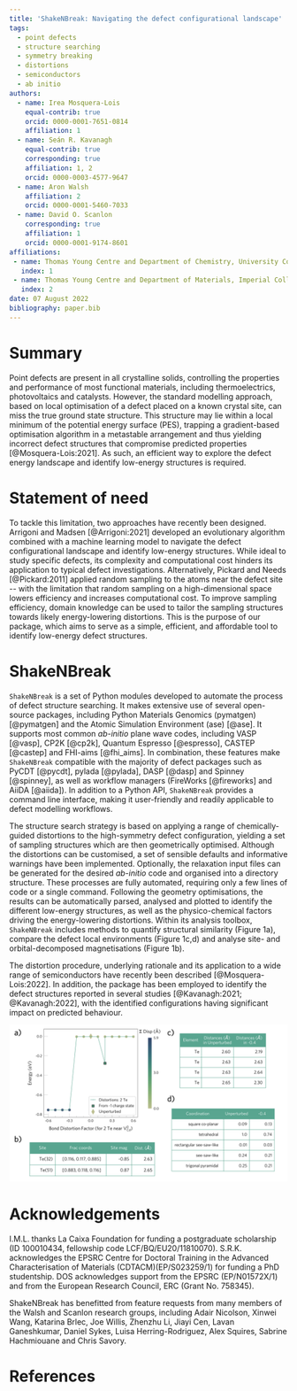 ```yaml
---
title: 'ShakeNBreak: Navigating the defect configurational landscape'
tags:
  - point defects
  - structure searching
  - symmetry breaking
  - distortions
  - semiconductors
  - ab initio
authors:
  - name: Irea Mosquera-Lois
    equal-contrib: true
    orcid: 0000-0001-7651-0814
    affiliation: 1
  - name: Seán R. Kavanagh
    equal-contrib: true
    corresponding: true
    affiliation: 1, 2
    orcid: 0000-0003-4577-9647
  - name: Aron Walsh
    affiliation: 2
    orcid: 0000-0001-5460-7033
  - name: David O. Scanlon
    corresponding: true
    affiliation: 1
    orcid: 0000-0001-9174-8601
affiliations:
 - name: Thomas Young Centre and Department of Chemistry, University College London, 20 Gordon Street, London, WC1H 0AJ, UK
   index: 1
 - name: Thomas Young Centre and Department of Materials, Imperial College London, Exhibition Road, London, SW7 2AZ, UK
   index: 2
date: 07 August 2022
bibliography: paper.bib
---
```


# Summary

Point defects are present in all crystalline solids, controlling the properties and performance
of most functional materials, including thermoelectrics, photovoltaics and catalysts.
However, the standard modelling approach, based on local optimisation of a defect placed on a known crystal
site, can miss the true ground state structure.
This structure may lie within a local minimum of the potential energy surface (PES), trapping a gradient-based optimisation algorithm in a metastable arrangement and thus
yielding incorrect defect structures that compromise predicted properties [@Mosquera-Lois:2021]. As such, an efficient way to explore the defect energy landscape and identify low-energy structures is required.

# Statement of need

To tackle this limitation, two approaches have recently been designed. Arrigoni and Madsen [@Arrigoni:2021]
developed an evolutionary algorithm combined with a machine learning model to navigate the defect configurational
landscape and identify low-energy structures. While ideal to study specific defects, its complexity
and computational cost hinders its application to typical defect investigations.
Alternatively, Pickard and Needs [@Pickard:2011] applied random sampling to the atoms near the defect site --
with the limitation that random sampling on a high-dimensional space lowers efficiency and increases
computational cost. To improve sampling efficiency, domain knowledge can be used to tailor the sampling
structures towards likely energy-lowering distortions. This is the purpose of our package, which aims to serve
as a simple, efficient, and affordable tool to identify low-energy defect structures.

# ShakeNBreak

`ShakeNBreak` is a set of Python modules developed to automate the process of defect structure searching.
It makes extensive use of several open-source packages, including Python Materials Genomics (pymatgen) [@pymatgen] and the Atomic Simulation Environment (ase) [@ase]. It supports most common *ab-initio* plane wave codes, including VASP [@vasp], CP2K [@cp2k], Quantum Espresso [@espresso], CASTEP [@castep] and FHI-aims [@fhi_aims].
In combination, these features make `ShakeNBreak` compatible with the majority of defect packages such as PyCDT [@pycdt],
pylada [@pylada], DASP [@dasp] and Spinney [@spinney], as well as workflow managers (FireWorks [@fireworks] and AiiDA [@aiida]).
In addition to a Python API, `ShakeNBreak` provides a command line interface, making it user-friendly and readily applicable to defect modelling workflows.

The structure search strategy is based on applying a range of chemically-guided distortions
to the high-symmetry defect configuration, yielding a set of sampling structures which are then geometrically optimised.
Although the distortions can be customised, a set of sensible defaults and informative warnings have been implemented.
Optionally, the relaxation input files can be generated for the desired *ab-initio* code and
organised into a directory structure. These processes are fully automated, requiring only a few lines of code or a single command.
Following the geometry optimisations, the results can be automatically parsed, analysed
and plotted to identify the different low-energy structures, as well as the physico-chemical factors driving the energy-lowering distortions.
Within its analysis toolbox, `ShakeNBreak` includes methods to quantify structural similarity (Figure 1a), compare the defect local environments (Figure 1c,d)
and analyse site- and orbital-decomposed magnetisations (Figure 1b).

The distortion procedure, underlying rationale and its application to a wide range of semiconductors have recently been described [@Mosquera-Lois:2022]. In addition,
the package has been employed to identify the defect structures reported in several studies [@Kavanagh:2021; @Kavanagh:2022], with the identified configurations having significant impact on predicted behaviour.

![Example analysis for a cadmium vacancy defect in CdTe: a) plot of final energies versus bond distortion factor, with a colorbar quantifying the structural similarity between configurations b) analysis of site magnetisations for the Unperturbed configuration, c) distances between the defect and its nearest neighbours and d) resemblance of the defect environment to difference structural motifs. \label{fig1}](figures/Figure_joss.png)

# Acknowledgements

I.M.L. thanks La Caixa Foundation for funding a postgraduate scholarship (ID 100010434, fellowship code
LCF/BQ/EU20/11810070). S.R.K. acknowledges the EPSRC Centre for Doctoral Training in the Advanced
Characterisation of Materials (CDTACM)(EP/S023259/1) for funding a PhD studentship. DOS acknowledges
support from the EPSRC (EP/N01572X/1) and from the European Research Council, ERC (Grant No. 758345).

ShakeNBreak has benefitted from feature requests from many members of the Walsh and Scanlon research groups,
including Adair Nicolson, Xinwei Wang, Katarina Brlec, Joe Willis, Zhenzhu Li, Jiayi Cen, Lavan Ganeshkumar,
Daniel Sykes, Luisa Herring-Rodriguez, Alex Squires, Sabrine Hachmiouane and Chris Savory.

# References
